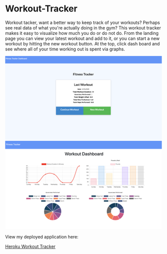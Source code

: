 # Workout-Tracker
Workout tacker, want a better way to keep track of your workouts? Perhaps see real data of what you're actually doing in the gym? This workout tracker makes it easy to visualize how much you do or do not do. From the landing page you can view your latest workout and add to it, or you can start a new workout by hitting the new workout button. At the top, click dash board and see where all of your time working out is spent via graphs.


<img src="./Develop/assets/img/tracker.jpg" alt="Screenshot"/>

<img src="./Develop/assets/img/workoutdash.jpg" alt="Screenshot"/>




View my deployed application here:

<a href="https://immense-depths-94663.herokuapp.com/">Heroku Workout Tracker</a>